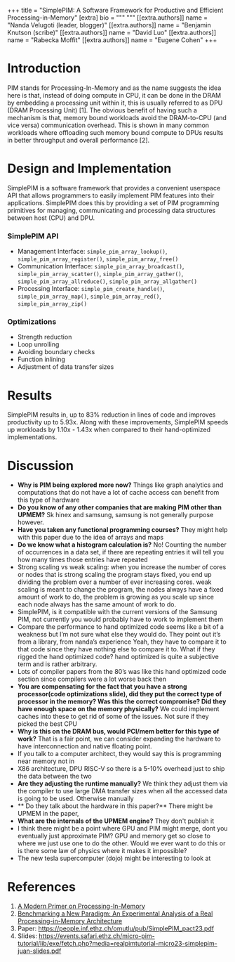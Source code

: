 +++ title = "SimplePIM: A Software Framework for Productive and Efficient Processing-in-Memory" [extra] bio = """ """ [[extra.authors]] name = "Nanda Velugoti (leader, blogger)" [[extra.authors]] name = "Benjamin Knutson (scribe)" [[extra.authors]] name = "David Luo" [[extra.authors]] name = "Rabecka Moffit" [[extra.authors]] name = "Eugene Cohen" +++


# Introduction

PIM stands for Processing-In-Memory and as the name suggests the idea here is that, instead of doing compute in CPU, it can be done in the DRAM by embedding a processing unit within it, this is usually referred to as DPU (DRAM Processing Unit) [1]. The obvious benefit of having such a mechanism is that, memory bound workloads avoid the DRAM-to-CPU (and vice versa) communication overhead. This is shown in many common workloads where offloading such memory bound compute to DPUs results in better throughput and overall performance [2].

# Design and Implementation

SimplePIM is a software framework that provides a convenient userspace API that allows programmers to easily implement PIM features into their applications. SimplePIM does this by providing a set of PIM programming primitives for managing, communicating and processing data structures between host (CPU) and DPU.

### SimplePIM API

- Management Interface: `simple_pim_array_lookup()`, `simple_pim_array_register()`, `simple_pim_array_free()`
- Communication Interface: `simple_pim_array_broadcast()`, `simple_pim_array_scatter()`, `simple_pim_array_gather()`, `simple_pim_array_allreduce()`, `simple_pim_array_allgather()`
- Processing Interface: `simple_pim_create_handle()`, `simple_pim_array_map()`, `simple_pim_array_red()`, `simple_pim_array_zip()`

### Optimizations
- Strength reduction
- Loop unrolling
- Avoiding boundary checks
- Function inlining
- Adjustment of data transfer sizes


# Results

SimplePIM results in, up to 83% reduction in lines of code and improves productivity up to 5.93x. Along with these improvements, SimplePIM speeds up workloads by 1.10x - 1.43x when compared to their hand-optimized implementations.

# Discussion

- **Why is PIM being explored more now?** Things like graph analytics and computations that do not have a lot of cache access can benefit from this type of hardware
- **Do you know of any other companies that are making PIM other than UPMEM?** Sk hinex and samsung, samsung is not generally purpose however.
- **Have you taken any functional programming courses?** They might help with this paper due to the idea of arrays and maps
- **Do we know what a histogram calculation is?** No! Counting the number of occurrences in a data set, if there are repeating entries it will tell you how many times those entries have repeated
- Strong scaling vs weak scaling: when you increase the number of cores or nodes that is strong scaling the program stays fixed, you end up dividing the problem over a number of ever increasing cores. weak scaling is meant to change the program, the nodes always have a fixed amount of work to do, the problem is growing as you scale up since each node always has the same amount of work to do.
- SimplePIM, is it compatible with the current versions of the Samsung PIM, not currently you would probably have to work to implement them
- Compare the performance to hand optimized code seems like a bit of a weakness but I’m not sure what else they would do. They point out it’s from a library, from nanda’s experience Yeah, they have to compare it to that code since they have nothing else to compare it to. What if they rigged the hand optimized code? hand optimized is quite a subjective term and is rather arbitrary.
- Lots of compiler papers from the 80’s was like this hand optimized code section since compilers were a lot worse back then
- **You are compensating for the fact that you have a strong processor(code optimizations slide), did they put the correct type of processor in the memory? Was this the correct compromise? Did they have enough space on the memory physically?** We could implement caches into these to get rid of some of the issues. Not sure if they picked the best CPU
- **Why is this on the DRAM bus, would PCI/mem better for this type of work?** That is a fair point, we can consider expanding the hardware to have interconnection and native floating point.
- If you talk to a computer architect, they would say this is programming near memory not in
- X86 architecture, DPU RISC-V so there is a 5-10% overhead just to ship the data between the two
- **Are they adjusting the runtime manually?** We think they adjust them via the compiler to use large DMA transfer sizes when all the accessed data is going to be used. Otherwise manually
- ** Do they talk about the hardware in this paper?** There might be UPMEM in the paper,
- **What are the internals of the UPMEM engine?** They don't publish it
- I think there might be a point where GPU and PIM might merge, dont you eventually just approximate PIM? GPU and memory get so close to where we just use one to do the other. Would we ever want to do this or is there some law of physics where it makes it impossible?
- The new tesla supercomputer (dojo) might be interesting to look at

# References
1. [A Modern Primer on Processing-In-Memory](https://arxiv.org/pdf/2012.03112)
2. [Benchmarking a New Paradigm: An Experimental Analysis of a Real Processing-in-Memory Architecture](https://arxiv.org/abs/2105.03814)
3. Paper: https://people.inf.ethz.ch/omutlu/pub/SimplePIM_pact23.pdf
4. Slides: https://events.safari.ethz.ch/micro-pim-tutorial/lib/exe/fetch.php?media=realpimtutorial-micro23-simplepim-juan-slides.pdf
